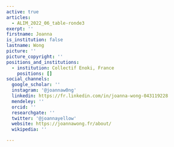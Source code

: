 ```yaml
---
active: true
articles:
  - ALIM_2022_06_table-ronde3
exerpt: ''
firstname: Joanna
is_institution: false
lastname: Wong
picture: ''
picture_copyright: ''
positions_and_institutions:
  - institution: Collectif Enoki, France
    positions: []
social_channels:
  google_scholar: ''
  instagram: '@joannaw0ng'
  linkedin: https://fr.linkedin.com/in/joanna-wong-043119228
  mendeley: ''
  orcid: ''
  researchgate: ''
  twitter: '@joannayellow'
  website: https://joannawong.fr/about/
  wikipedia: ''

---
```

